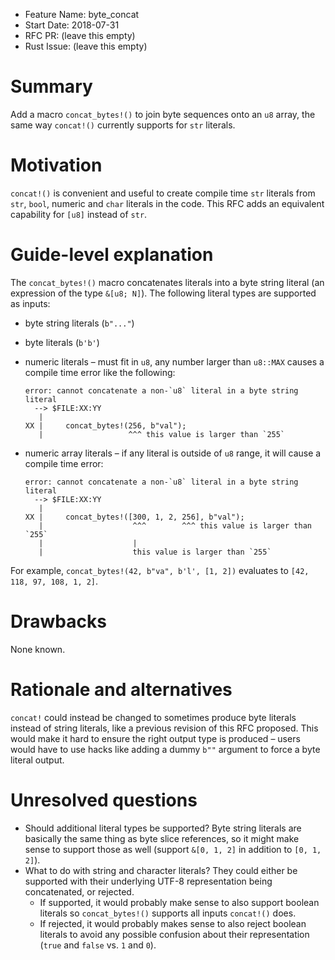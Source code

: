 - Feature Name: byte_concat
- Start Date: 2018-07-31
- RFC PR: (leave this empty)
- Rust Issue: (leave this empty)

# Summary
[summary]: #summary

Add a macro `concat_bytes!()` to join byte sequences onto an `u8` array,
the same way `concat!()` currently supports for `str` literals.

# Motivation
[motivation]: #motivation

`concat!()` is convenient and useful to create compile time `str` literals
from `str`, `bool`, numeric and `char` literals in the code. This RFC adds an
equivalent capability for `[u8]` instead of `str`.

# Guide-level explanation
[guide-level-explanation]: #guide-level-explanation

The `concat_bytes!()` macro concatenates literals into a byte string literal
(an expression of the type `&[u8; N]`). The following literal types are
supported as inputs:

- byte string literals (`b"..."`)
- byte literals (`b'b'`)
- numeric literals – must fit in `u8`, any number larger than `u8::MAX` causes
  a compile time error like the following:

  ```
  error: cannot concatenate a non-`u8` literal in a byte string literal
    --> $FILE:XX:YY
     |
  XX |     concat_bytes!(256, b"val");
     |                   ^^^ this value is larger than `255`
  ```
- numeric array literals – if any literal is outside of `u8` range, it will
  cause a compile time error:

  ```
  error: cannot concatenate a non-`u8` literal in a byte string literal
    --> $FILE:XX:YY
     |
  XX |     concat_bytes!([300, 1, 2, 256], b"val");
     |                    ^^^        ^^^ this value is larger than `255`
     |                    |
     |                    this value is larger than `255`
  ```

For example, `concat_bytes!(42, b"va", b'l', [1, 2])` evaluates to
`[42, 118, 97, 108, 1, 2]`.

# Drawbacks
[drawbacks]: #drawbacks

None known.

# Rationale and alternatives
[rationale-and-alternatives]: #rationale-and-alternatives

`concat!` could instead be changed to sometimes produce byte literals instead of
string literals, like a previous revision of this RFC proposed. This would make
it hard to ensure the right output type is produced – users would have to use
hacks like adding a dummy `b""` argument to force a byte literal output.

# Unresolved questions
[unresolved-questions]: #unresolved-questions

- Should additional literal types be supported? Byte string literals are
  basically the same thing as byte slice references, so it might make sense to
  support those as well (support `&[0, 1, 2]` in addition to `[0, 1, 2]`).
- What to do with string and character literals? They could either be supported
  with their underlying UTF-8 representation being concatenated, or rejected.
  - If supported, it would probably make sense to also support boolean literals
    so `concat_bytes!()` supports all inputs `concat!()` does.
  - If rejected, it would probably makes sense to also reject boolean literals
    to avoid any possible confusion about their representation (`true` and
    `false` vs. `1` and `0`).
